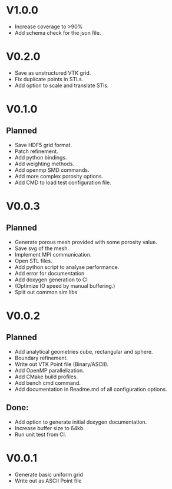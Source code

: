# V1.0.0
- Increase coverage to >90%
- Add schema check for the json file.

# V0.2.0
- Save as unstructured VTK grid.
- Fix duplicate points in STLs.
- Add option to scale and translate STls.

# V0.1.0
## Planned
- Save HDF5 grid format.
- Patch refinement.
- Add python bindings.
- Add weighting methods.
- Add openmp SMD commands.
- Add more complex porosity options.
- Add CMD to load test configuration file.

# V0.0.3
## Planned
- Generate porous mesh provided with some porosity value.
- Save svg of the mesh.
- Implement MPI communication.
- Open STL files.
- Add python script to analyse performance.
- Add error for documentation
- Add doxygen generation to CI
- (Optimize IO speed by manual buffering.)
- Split out common sim libs


# V0.0.2
## Planned
- Add analytical geometries cube, rectangular and sphere. 
- Boundary refinement.
- Write out VTK Point file (Binary/ASCII).
- Add OpenMP parallelization.
- Add CMake build profiles.
- Add bench cmd command.
- Add documentation in Readme.md of all configuration options.
## Done:
- Add option to generate initial doxygen documentation.
- Increase buffer size to 64kb.
- Run unit test from CI.



# V0.0.1
- Generate basic uniform grid
- Write out as ASCII Point file